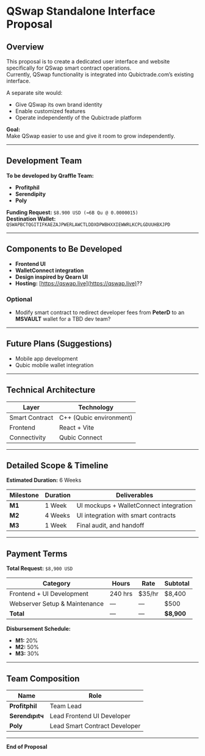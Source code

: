 # QSwap Standalone Interface Proposal

## Overview

This proposal is to create a dedicated user interface and website specifically for QSwap smart contract operations.  
Currently, QSwap functionality is integrated into Qubictrade.com’s existing interface.  

A separate site would:
- Give QSwap its own brand identity
- Enable customized features
- Operate independently of the Qubictrade platform

**Goal:**  
Make QSwap easier to use and give it room to grow independently.

---

## Development Team

**To be developed by Qraffle Team:**
- **Profitphil**  
- **Serendipity**  
- **Poly**

**Funding Request:** `$8.900 USD (≈6B Qu @ 0.0000015)`  
**Destination Wallet:**  
`QSWAPBCTQGITIFKAEZAJPWERLAWCTLDDXDPWBHXXIEWWRLKCPLGDUUHBXJPD`

---

## Components to Be Developed

- **Frontend UI**
- **WalletConnect integration**
- **Design inspired by Qearn UI**
- **Hosting:** [https://qswap.live](https://qswap.live)??

### Optional
- Modify smart contract to redirect developer fees from **PeterD** to an **MSVAULT** wallet for a TBD dev team?

---

## Future Plans (Suggestions)

- Mobile app development  
- Qubic mobile wallet integration  

---

## Technical Architecture

| Layer | Technology |
|-------|-------------|
| Smart Contract | C++ (Qubic environment) |
| Frontend | React + Vite |
| Connectivity | Qubic Connect |

---

## Detailed Scope & Timeline

**Estimated Duration:** 6 Weeks  

| Milestone | Duration | Deliverables |
|------------|-----------|---------------|
| **M1** | 1 Week | UI mockups + WalletConnect integration |
| **M2** | 4 Weeks | UI integration with smart contracts |
| **M3** | 1 Week | Final audit, and handoff |

---

## Payment Terms

**Total Request:** `$8,900 USD`

| Category | Hours | Rate | Subtotal |
|-----------|--------|------|-----------|
| Frontend + UI Development | 240 hrs | $35/hr | $8,400 |
| Webserver Setup & Maintenance | — | — | $500 |
| **Total** | — | — | **$8,900** |

**Disbursement Schedule:**
- **M1:** 20%  
- **M2:** 50%  
- **M3:** 30%  

---

## Team Composition

| Name | Role |
|------|------|
| **Profitphil** | Team Lead |
| **Serendıpıtч** | Lead Frontend UI Developer |
| **Poly** | Lead Smart Contract Developer |

---

**End of Proposal**
